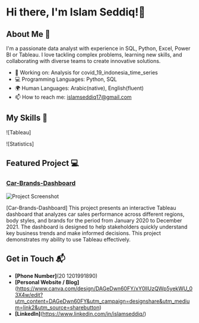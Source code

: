 # Hi there, I'm Islam Seddiq!👋

## About Me 🚀

I'm a passionate data analyst with experience in SQL, Python, Excel, Power BI or Tableau. I love tackling complex problems, learning new skills, and collaborating with diverse teams to create innovative solutions.

- 🔭 Working on: Analysis for covid_19_indonesia_time_series 
- 💻 Programming Languages: Python, SQL
- 🌍 Human Languages: Arabic(native), English(fluent)
- 📫 How to reach me: islamseddiq17@gmail.com

## My Skills 🧠

![Tableau]

![Statistics]

## Featured Project 💻

### [Car-Brands-Dashboard](https://drive.google.com/drive/folders/1qx9PTwFaLhGUc_G4EppaFmuhOOXQWOAj?usp=drive_link)

![Project Screenshot](https://i.supaimg.com/ea56fdc1-3a5a-4397-bb41-8da2bf51758d.jpg)

[Car-Brands-Dashboard] This project presents an interactive Tableau dashboard that analyzes car sales performance across different regions, body styles, and brands for the period from January 2020 to December 2021. The dashboard is designed to help stakeholders quickly understand key business trends and make informed decisions. This project demonstrates my ability to use Tableau effectively.


## Get in Touch 📬
- **[Phone Number]**(20 1201991890)
- **[Personal Website / Blog]**(https://www.canva.com/design/DAGeDwn60FY/xY0llUzQWp5yekWU_03X4w/edit?utm_content=DAGeDwn60FY&utm_campaign=designshare&utm_medium=link2&utm_source=sharebutton)
- **[LinkedIn]**(https://www.linkedin.com/in/islamseddiq/)
